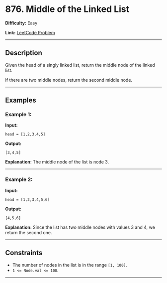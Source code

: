 # 876. Middle of the Linked List

**Difficulty:** Easy

**Link:** [LeetCode Problem](https://leetcode.com/problems/middle-of-the-linked-list/)

---

## Description

Given the head of a singly linked list, return the middle node of the linked list.

If there are two middle nodes, return the second middle node.

---

## Examples

### Example 1:

**Input:**

```plaintext
head = [1,2,3,4,5]
```

**Output:**

```plaintext
[3,4,5]
```

**Explanation:**
The middle node of the list is node 3.

---

### Example 2:

**Input:**

```plaintext
head = [1,2,3,4,5,6]
```

**Output:**

```plaintext
[4,5,6]
```

**Explanation:**
Since the list has two middle nodes with values 3 and 4, we return the second one.

---

## Constraints

- The number of nodes in the list is in the range `[1, 100]`.
- `1 <= Node.val <= 100`.

---
